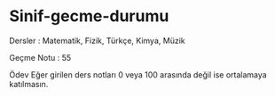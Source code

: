 # Sinif-gecme-durumu
Dersler : Matematik, Fizik, Türkçe, Kimya, Müzik

Geçme Notu : 55

Ödev
Eğer girilen ders notları 0 veya 100 arasında değil ise ortalamaya katılmasın.
